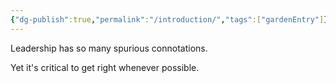 ```yaml
---
{"dg-publish":true,"permalink":"/introduction/","tags":["gardenEntry"]}
---
```



Leadership has so many spurious connotations.

Yet it's critical to get right whenever possible.

